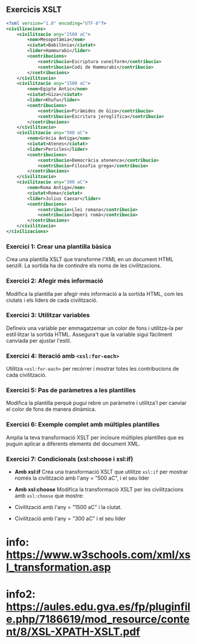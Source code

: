 ## Exercicis XSLT

```xml
<?xml version="1.0" encoding="UTF-8"?>
<civilizacions>
    <civilitzacio any="2500 aC">
        <nom>Mesopotàmia</nom>
        <ciutat>Babilònia</ciutat>
        <lider>Hammurabi</lider>
        <contribucions>
            <contribucio>Escriptura cuneïform</contribucio>
            <contribucio>Codi de Hammurabi</contribucio>
        </contribucions>
    </civilitzacio>
    <civilitzacio any="1500 aC">
        <nom>Egipte Antic</nom>
        <ciutat>Giza</ciutat>
        <lider>Khufu</lider>
        <contribucions>
            <contribucio>Piràmides de Giza</contribucio>
            <contribucio>Escritura jeroglífica</contribucio>
        </contribucions>
    </civilitzacio>
    <civilitzacio any="500 aC">
        <nom>Grècia Antiga</nom>
        <ciutat>Atenes</ciutat>
        <lider>Pericles</lider>
        <contribucions>
            <contribucio>Democràcia atenenca</contribucio>
            <contribucio>Filosofia grega</contribucio>
        </contribucions>
    </civilitzacio>
    <civilitzacio any="300 aC">
        <nom>Roma Antiga</nom>
        <ciutat>Roma</ciutat>
        <lider>Julius Caesar</lider>
        <contribucions>
            <contribucio>Llei romana</contribucio>
            <contribucio>Imperi romà</contribucio>
        </contribucions>
    </civilitzacio>
</civilizacions>
```


### Exercici 1: Crear una plantilla bàsica
Crea una plantilla XSLT que transforme l'XML en un document HTML senzill. La sortida ha de contindre els noms de les civilitzacions.

### Exercici 2: Afegir més informació
Modifica la plantilla per afegir més informació a la sortida HTML, com les ciutats i els líders de cada civilització.

### Exercici 3: Utilitzar variables
Defineix una variable per emmagatzemar un color de fons i utilitza-la per estil·litzar la sortida HTML. Assegura't que la variable sigui fàcilment canviada per ajustar l'estil.

### Exercici 4: Iteració amb `<xsl:for-each>`
Utilitza `<xsl:for-each>` per recórrer i mostrar totes les contribucions de cada civilització.

### Exercici 5: Pas de paràmetres a les plantilles
Modifica la plantilla perquè pugui rebre un paràmetre i utilitza'l per canviar el color de fons de manera dinàmica.

### Exercici 6: Exemple complet amb múltiples plantilles
Amplia la teva transformació XSLT per incloure múltiples plantilles que es puguin aplicar a diferents elements del document XML.

### Exercici 7: Condicionals (xsl:choose i xsl:if)
- **Amb xsl:if**
Crea una transformació XSLT que utilitze `xsl:if` per mostrar només la civilització amb l'any = "500 aC", i el seu lider

- **Amb xsl:choose**
Modifica la transformació XSLT per les civilitzacions amb `xsl:choose` que mostre:
- Civilització amb l'any = "1500 aC" i la ciutat.
- Civilització amb l'any = "300 aC" i el seu lider

# info: https://www.w3schools.com/xml/xsl_transformation.asp
# info2: https://aules.edu.gva.es/fp/pluginfile.php/7186619/mod_resource/content/8/XSL-XPATH-XSLT.pdf